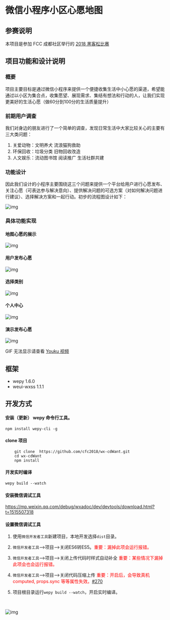 # 微信小程序小区心愿地图
## 参赛说明
本项目是参加 FCC 成都社区举行的 [2018 黑客松比赛](https://fcc.hackerearth.com/zh/)

## 项目功能和设计说明
### 概要
项目主要目标是通过微信小程序来提供一个便捷收集生活中小心愿的渠道，希望能通过以小区为集合点，收集愿望、展现需求、集结有想法和行动的人，让我们实现更美好的生活心愿（做60分到100分的生活质量提升）

### 前期用户调查
我们对身边的朋友进行了一个简单的调查，发现日常生活中大家比较关心的主要有三大类问题：
1. 关爱动物：文明养犬 流浪猫狗救助
2. 环保回收：垃圾分类 旧物回收改造
3. 人文娱乐：流动图书馆 阅读推广 生活社群共建

### 功能设计
因此我们设计的小程序主要围绕这三个问题来提供一个平台给用户进行心愿发布、关注心愿（可表达参与解决意向）、提供解决问题的可选方案（对如何解决问题进行建议）、选择解决方案和一起行动。初步的流程图设计如下：

![img](images/flow.jpeg)

### 具体功能实现
#### 地图心愿的展示
![img](images/map.jpeg)
#### 用户发布心愿
![img](images/post.jpeg)
#### 选择类别
![img](images/tag.jpeg)
#### 个人中心
![img](images/profile.jpeg)

#### 演示发布心愿
![img](images/demo.gif)


GIF 无法显示请查看 [Youku 视频](http://v.youku.com/v_show/id_XMzMyMzc0ODU2OA==.html)

## 框架
- wepy 1.6.0
- weui-wxss 1.1.1
## 开发方式
#### 安装（更新） wepy 命令行工具。
```console
npm install wepy-cli -g
```
#### clone 项目
```
    git clone  https://github.com/cfc2018/wx-cdWant.git
    cd wx-cdWant
    npm install
```

#### 开发实时编译

```console
wepy build --watch
```
#### 安装微信调试工具
https://mp.weixin.qq.com/debug/wxadoc/dev/devtools/download.html?t=1515507318

#### 设置微信调试工具

1. 使用`微信开发者工具`新建项目，本地开发选择`dist`目录。

2. `微信开发者工具`-->项目-->关闭ES6转ES5。<font style="color:red">重要：漏掉此项会运行报错。</font>

3. `微信开发者工具`-->项目-->关闭上传代码时样式自动补全 <font style="color:red">重要：某些情况下漏掉此项会也会运行报错。</font>

4. `微信开发者工具`-->项目-->关闭代码压缩上传 <font style="color:red">重要：开启后，会导致真机computed, props.sync 等等属性失效。[#270](https://github.com/wepyjs/wepy/issues/270)</font>

5. 项目根目录运行`wepy build --watch`，开启实时编译。

   ​

![img](https://image.ibb.co/jFQE46/20180109225526.png)
